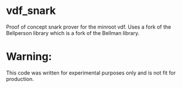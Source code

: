 # vdf_snark
Proof of concept snark prover for the minroot vdf.  Uses a fork of the Bellperson library which is a fork of the Bellman library.

# Warning:
This code was written for experimental purposes only and is not fit for production.  
